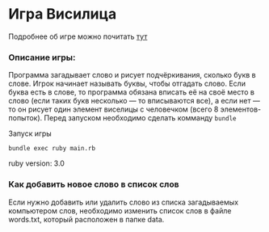 <h1>Игра Висилица</h1>

Подробнее об игре можно почитать <a href="https://ru.wikipedia.org/wiki/Виселица_(игра)" title="тут">тут</a>

<h3> Описание игры: </h3>

Программа загадывает слово и рисует подчёркивания, сколько букв в слове. Игрок начинает называть буквы, чтобы отгадать слово. Если буква есть в слове, то
программа обязана вписать её на своё место в слово (если таких букв несколько — то вписываются все), а если нет — то он рисует один элемент виселицы с
человечком (всего 8 элементов-попыток).
Перед запуском необходимо сделать комманду <code>bundle</code>

Запуск игры

<pre><code>bundle exec ruby main.rb</code></pre>

ruby version: 3.0

<h3> Как добавить новое слово в список слов </h3>

Если нужно добавить или удалить слово из списка загадываемых компьютером слов, необходимо изменить список слов в файле words.txt, который расположен в папке data.
